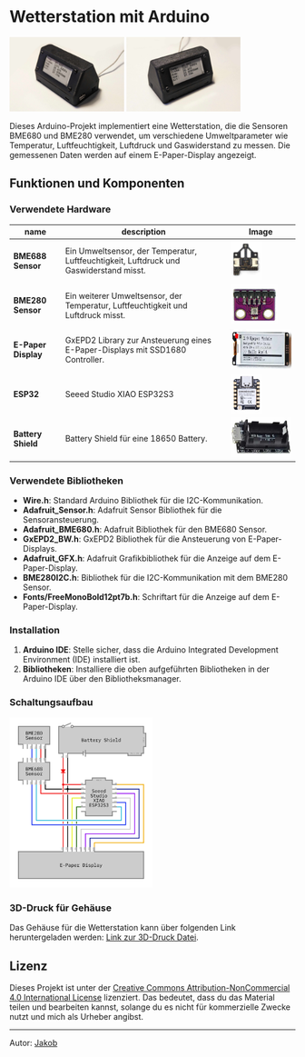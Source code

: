 # Wetterstation mit Arduino
<img src="image/bild1.jpg" width="40%">   <img src="image/bild2.jpg" width="40%">

Dieses Arduino-Projekt implementiert eine Wetterstation, die die Sensoren BME680 und BME280 verwendet, um verschiedene Umweltparameter wie Temperatur, Luftfeuchtigkeit, Luftdruck und Gaswiderstand zu messen. Die gemessenen Daten werden auf einem E-Paper-Display angezeigt.

## Funktionen und Komponenten

### Verwendete Hardware
| name | description | Image |
| --- | --- | --- |
| **BME688 Sensor**  | Ein Umweltsensor, der Temperatur, Luftfeuchtigkeit, Luftdruck und Gaswiderstand misst.  |<img src="image/parts/bme688.jpg" height="70px">|
| **BME280 Sensor**  | Ein weiterer Umweltsensor, der Temperatur, Luftfeuchtigkeit und Luftdruck misst.  |<img src="image/parts/bme280.jpg" height="70px">|
| **E-Paper Display**  | GxEPD2 Library zur Ansteuerung eines E-Paper-Displays mit SSD1680 Controller.  |<img src="image/parts/e-paper.jpg" height="70px">|
| **ESP32**  | Seeed Studio XIAO ESP32S3  |<img src="image/parts/esp32.jpg" height="70px">|
| **Battery Shield**  | Battery Shield für eine 18650 Battery.  |<img src="image/parts/battery-shield.jpg" height="70px">|


### Verwendete Bibliotheken
- **Wire.h**: Standard Arduino Bibliothek für die I2C-Kommunikation.
- **Adafruit_Sensor.h**: Adafruit Sensor Bibliothek für die Sensoransteuerung.
- **Adafruit_BME680.h**: Adafruit Bibliothek für den BME680 Sensor.
- **GxEPD2_BW.h**: GxEPD2 Bibliothek für die Ansteuerung von E-Paper-Displays.
- **Adafruit_GFX.h**: Adafruit Grafikbibliothek für die Anzeige auf dem E-Paper-Display.
- **BME280I2C.h**: Bibliothek für die I2C-Kommunikation mit dem BME280 Sensor.
- **Fonts/FreeMonoBold12pt7b.h**: Schriftart für die Anzeige auf dem E-Paper-Display.


### Installation
1. **Arduino IDE**: Stelle sicher, dass die Arduino Integrated Development Environment (IDE) installiert ist.
2. **Bibliotheken**: Installiere die oben aufgeführten Bibliotheken in der Arduino IDE über den Bibliotheksmanager.


### Schaltungsaufbau
<img src="image/wire.png" width="50%">


### 3D-Druck für Gehäuse
Das Gehäuse für die Wetterstation kann über folgenden Link heruntergeladen werden: [Link zur 3D-Druck Datei](3dmodel).


## Lizenz
Dieses Projekt ist unter der [Creative Commons Attribution-NonCommercial 4.0 International License](https://creativecommons.org/licenses/by-nc/4.0/) lizenziert. Das bedeutet, dass du das Material teilen und bearbeiten kannst, solange du es nicht für kommerzielle Zwecke nutzt und mich als Urheber angibst.

---
Autor: [Jakob](https://github.com/jakobhaid)
